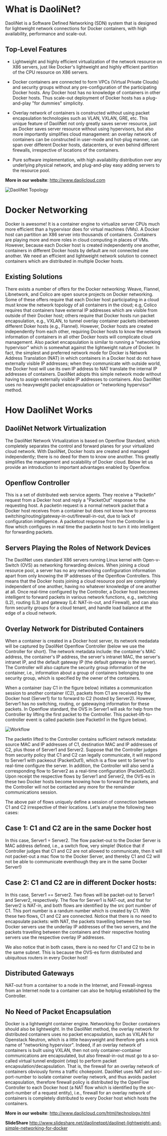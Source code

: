 What is DaoliNet?
=================

DaoliNet is a Software Defined Networking (SDN) system that is designed for lightweight network connections for Docker containers, with high availability, performance and scale-out.

Top-Level Features
------------------

* Lightweight and highly efficient virtualization of the network resource on X86 servers, just like Docker's lightweight and highly efficient partition of the CPU resource on X86 servers.

* Docker containers are connected to form VPCs (Virtual Private Clouds) and security groups without any pre-configuration of the participating Docker hosts. Any Docker host has no knowledge of containers in other Docker hosts. Thus scale-out deployment of Docker hosts has a plug-and-play "for dummies" simplicity.

* Overlay network of containers is constructed without using packet encapsulation technologies such as VLAN, VXLAN, GRE, etc. This unique feature of DaoliNet not only greatly saves server resource, just as Docker saves server resource without using hypervisors, but also more importantly simplifies cloud management: an overlay network of containers can be constructed in user-mode and hot-plug manner, can span over different Docker hosts, datacenters, or even behind different firewalls, irrespective of locations of the containers.

* Pure software implementation, with high availability distribution over any underlying physical network, and plug-and-play easy adding servers to the resource pool.


**More in our website**:  http://www.daolicloud.com

![DaoliNet Topology](http://www.daolicloud.com/static/topology.png)

Docker Networking
=================

Docker is awesome! It is a container engine to virtualize server CPUs much more efficient than a hypervisor does for virtual machines (VMs). A Docker host can partition an X86 server into thousands of containers. Containers are playing more and more roles in cloud computing in places of VMs. However, because each Docker host is created independently one another, containers in different Docker hosts by default are not connected one another. We need an efficient and lightweight network solution to connect containers which are distributed in multiple Docker hosts.

Existing Solutions
------------------

There exists a number of offers for the Docker networking: Weave, Flannel, Libnetwork, and Colico are open source projects on Docker networking. Some of these offers require that each Docker host participating in a cloud must know the network topology of all containers in the cloud; e.g, Colico requires that containers have external IP addresses which are visible from outside of their Docker host; others require that Docker hosts run packet encapsulation, e.g., VXLAN, to tunnel overlay container packets inbetween different Doker hosts (e.g., Flannel). However, Docker hosts are created independently from each other, requiring Docker hosts to know the network information of containers in all other Docker hosts will complicate cloud management. Also packet encapsulation is similar to running a "networking hypervisor" which is somewhat against the lightweight nature of Docker. In fact, the simplest and preferred network mode for Docker is Network Address Translation (NAT) in which containers in a Docker host do not have externally visible IP addresses; when they communicate with outside world, the Docker host will use its own IP address to NAT translate the internal IP addresses of containers. DaoliNet adopts this simple network mode without having to assign externally visible IP addresses to containers. Also DaoliNet uses no heavyweight packet encapsulation or "networking hypervisor" method.

How DaoliNet Works
==================

DaoliNet Network Virtualization
-------------------------------

The DaoliNet Network Virtualization is based on Openflow Standard, which completely separates the control and forward planes for your virtualized cloud network. With DaoliNet, Docker hosts are created and managed independently; there is no deed for them to know one another. This greatly simplifies the management and scalability of Docker cloud. Below let us provide an introduction to important advantages enabled by Openflow.

Openflow Controller
-------------------

This is a set of distributed web service agents. They receive a "PacketIn" request from a Decker host and reply a "PacketOut" response to the requesting host. A packetin request is a normal network packet that a Docker host receives from a container but does not know how to process switching/routing/gateway-in-out/firewall-in-out, due to lack of configuration intelligence. A packetout response from the Controller is a flow which configures in real time the packetin host to turn it into intelligent for forwarding packets.

Servers Playing the Roles of Network Devices
---------------------------

The DaoliNet uses standard X86 servers running Linux kernel with Open-v-Switch (OVS) as networking forwarding devices. When joining a cloud resource pool, a server has no any networking confirguration information apart from only knowing the IP addresses of the Openflow Controllers. This means that the Docker hosts joining a cloud resource pool are completely independent of one another, having no whatever knowledge of one another at all. Once real-time configured by the Controller, a Docker host becomes intelligent to forward packets in various network functions, e.g., switching (L2), routing (L3) and gateway (L4: NAT-in-out, and Firewall), and can also form security groups for a cloud tenant, and handle load balance at the edge of a cloud network.

Overlay Network for Distributed Containers
------

When a container is created in a Docker host server, its network medadata will be captured by DaoliNet Openflow Controller (below we use the Controller for short). The network metadata include: the container's MAC address, the container's IP address, the server's intranet MAC, the server's intranet IP, and the default gateway IP (the default gateway is the server). The Controller will also capture the security group information of the container, i.e., information about a group of containers belonging to one security group, which is specified by the owner of the containers.

When a container (say C1 in the figure below) initiates a communication session to another container (C2), packets from C1 are received by the Docker host (Server1) for to forward to C2 (hosted by Server2). However, Server1 has no switching, routing, or gatewaying information for these packets. In Openflow standard, the OVS in Server1 will ask for help from the Controller by lifting the first packet to the Controller. This packet-lift-to-controller event is called packetin (see PacketIn1 in the figure below).

![Workflow](http://www.daolicloud.com/static/workflow.png)

The packetin lifted to the Controller contains sufficient network metadata: source MAC and IP addresses of C1, destination MAC and IP addresses of C2, plus those of Server1 and Server2. Suppose that the Controller judges from security policy that C1 and C2 can legally communicate, it will respond to Server1 with packeout (PacketOut1), which is a flow sent to Server1 to real-time configure the server. In addition, the Controller will also send a corresponding flow to Server2 as a real-time configuration (PacketOut2). Upon receipt the respective flows by Server1 and Server2, the OVS-es in these two Docker hosts become knowing how to forward the packets, and the Controller will not be contacted any more for the remainder communications session.

The above pair of flows uniquely define a session of connection between C1 and C2 irrespective of their locations. Let's analyse the following two cases:

Case 1: C1 and C2 are in the same Docker host
---
In this case, Server1 = Server2. The flow packet-out to the Docker Server is MAC address defined, i.e., a switch flow, very simple! (Notice that if Controller judges that C1 and C2 are not allowed to communicate, then it will not packet-out a mac flow to the Docker Server, and thereby C1 and C2 will not be able to communicate eventhough they are in the same Docker Server!)

Case 2: C1 and C2 are in different Docker hosts:
---
In this case, Server1 =\= Server2. Two flows will be packet-out to Server1 and Server2, respectively. The flow for Server1 is NAT-out, and that for Server2 is NAT-in, and both flows are identified by the src port number of C1. This port number is a randum number which is created by C1. With these two flows, C1 and C2 are connected. Notice that there is no need to encapsulate packets: with NAT, the packets travelling between the two Docker servers use the underlay IP addresses of the two servers, and the packets travelling between the containers and their respective hosting servers use the respective overlay IP addresses.

We also notice that in both cases, there is no need for C1 and C2 to be in the same subnet. This is because the OVS-es form distributed and ubiquitous routers in every Docker host!

Distributed Gateways
---
NAT-out from a container to a node in the Internet, and Firewall-ingress from an Internet node to a container can also be hotplug established by the Controller.

No Need of Packet Encapsulation
---
Docker is a lightweight container engine. Networking for Docker containers should also be lightweight. In the DaoliNet method, the overlay network for distributed containers uses no packet encapsulation, such as VXLAN for Openstack Neutron, which is a little heavyweight and therefore gets a nick name of "networking hypervisor". Indeed, if an overlay network of containers is built using VXLAN, then not only container-container communications are encapsulated, but also firewal-in-out must go to a so-called virtual tunnel endpoint (vtep) to perform packet encapsulation/decapsulation. That is, the firewall for an overlay network of containers obviously forms a traffic chokepoint. DaoliNet uses NAT and src-port-number to isolate container overlay network, and thus avoids packet encapsulation, therefore firewall policy is distributed by the OpenFlow Controller to each Docker host (a NAT flow which is identified by the src-port-number of a request entity), i.e., firewall for an overlay network of containers is completely distributed to every Docker host which hosts the containers.


**More in our website**: http://www.daolicloud.com/html/technology.html

**SlideShare** http://www.slideshare.net/daolinetppt/daolinet-lightweight-and-simple-networking-for-docker

